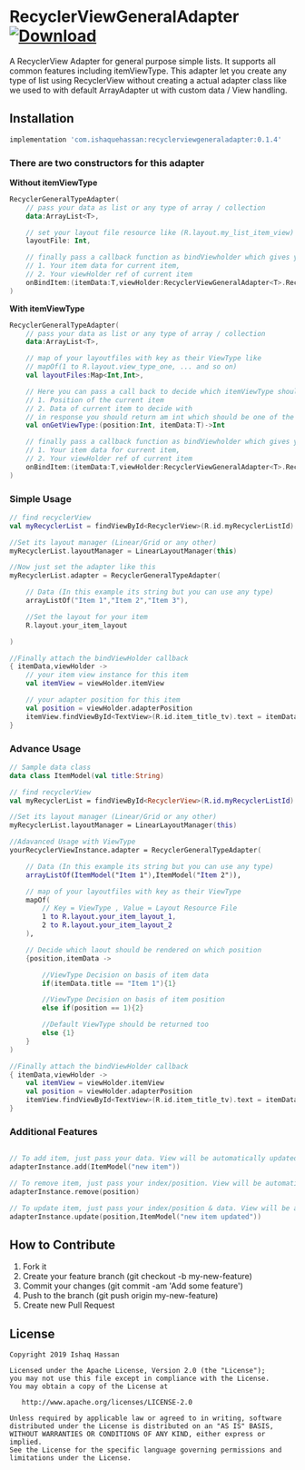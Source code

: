 # RecyclerViewGeneralAdapter [![Download](https://api.bintray.com/packages/ishaquehassan/RecyclerViewGeneralAdapter/com.ishaquehassan.recyclerviewgeneraladapter/images/download.svg)](https://bintray.com/ishaquehassan/RecyclerViewGeneralAdapter/com.ishaquehassan.recyclerviewgeneraladapter)
A RecyclerView Adapter for general purpose simple lists. It supports all common features including itemViewType. This adapter let you create any type of list using RecyclerView without creating a actual adapter class like we used to with default ArrayAdapter ut with custom data / View handling.

## Installation
```groovy
implementation 'com.ishaquehassan:recyclerviewgeneraladapter:0.1.4'
```

### There are two constructors for this adapter
**Without itemViewType**
```kotlin
RecyclerGeneralTypeAdapter(
    // pass your data as list or any type of array / collection
    data:ArrayList<T>,

    // set your layout file resource like (R.layout.my_list_item_view)
    layoutFile: Int,

    // finally pass a callback function as bindViewholder which gives you 2 inputs
    // 1. Your item data for current item,
    // 2. Your viewHolder ref of current item
    onBindItem:(itemData:T,viewHolder:RecyclerViewGeneralAdapter<T>.RecyclerGeneralViewHolder)->Unit
)
```
**With itemViewType**
```kotlin
RecyclerGeneralTypeAdapter(
    // pass your data as list or any type of array / collection
    data:ArrayList<T>,

    // map of your layoutfiles with key as their ViewType like
    // mapOf(1 to R.layout.view_type_one, ... and so on)
    val layoutFiles:Map<Int,Int>,

    // Here you can pass a call back to decide which itemViewType should be rendered & it gives you 2 inputs for that
    // 1. Position of the current item
    // 2. Data of current item to decide with
    // in response you should return am int which should be one of the keys of your map which you'd defined above
    val onGetViewType:(position:Int, itemData:T)->Int

    // finally pass a callback function as bindViewholder which gives you 2 inputs
    // 1. Your item data for current item,
    // 2. Your viewHolder ref of current item
    onBindItem:(itemData:T,viewHolder:RecyclerViewGeneralAdapter<T>.RecyclerGeneralViewHolder)->Unit
)
```

### Simple Usage
```kotlin
// find recyclerView
val myRecyclerList = findViewById<RecyclerView>(R.id.myRecyclerListId)

//Set its layout manager (Linear/Grid or any other)
myRecyclerList.layoutManager = LinearLayoutManager(this)

//Now just set the adapter like this
myRecyclerList.adapter = RecyclerGeneralTypeAdapter(

    // Data (In this example its string but you can use any type)
    arrayListOf("Item 1","Item 2","Item 3"),

    //Set the layout for your item
    R.layout.your_item_layout

)

//Finally attach the bindViewHolder callback
{ itemData,viewHolder ->
    // your item view instance for this item
    val itemView = viewHolder.itemView

    // your adapter position for this item
    val position = viewHolder.adapterPosition
    itemView.findViewById<TextView>(R.id.item_title_tv).text = itemData
}
```

### Advance Usage
```kotlin
// Sample data class
data class ItemModel(val title:String)

// find recyclerView
val myRecyclerList = findViewById<RecyclerView>(R.id.myRecyclerListId)

//Set its layout manager (Linear/Grid or any other)
myRecyclerList.layoutManager = LinearLayoutManager(this)

//Adavanced Usage with ViewType
yourRecyclerViewInstance.adapter = RecyclerGeneralTypeAdapter(

    // Data (In this example its string but you can use any type)
    arrayListOf(ItemModel("Item 1"),ItemModel("Item 2")),

    // map of your layoutfiles with key as their ViewType
    mapOf(
        // Key = ViewType , Value = Layout Resource File
        1 to R.layout.your_item_layout_1,
        2 to R.layout.your_item_layout_2
    ),

    // Decide which laout should be rendered on which position
    {position,itemData ->

        //ViewType Decision on basis of item data
        if(itemData.title == "Item 1"){1}

        //ViewType Decision on basis of item position
        else if(position == 1){2}

        //Default ViewType should be returned too
        else {1}
    }
)

//Finally attach the bindViewHolder callback
{ itemData,viewHolder ->
    val itemView = viewHolder.itemView
    val position = viewHolder.adapterPosition
    itemView.findViewById<TextView>(R.id.item_title_tv).text = itemData.title
}
```

### Additional Features
```kotlin

// To add item, just pass your data. View will be automatically updated
adapterInstance.add(ItemModel("new item"))

// To remove item, just pass your index/position. View will be automatically updated
adapterInstance.remove(position)

// To update item, just pass your index/position & data. View will be automatically updated
adapterInstance.update(position,ItemModel("new item updated"))
```

##  How to Contribute
1. Fork it
2. Create your feature branch (git checkout -b my-new-feature)
3. Commit your changes (git commit -am 'Add some feature')
4. Push to the branch (git push origin my-new-feature)
5. Create new Pull Request


## License

    Copyright 2019 Ishaq Hassan

    Licensed under the Apache License, Version 2.0 (the "License");
    you may not use this file except in compliance with the License.
    You may obtain a copy of the License at

       http://www.apache.org/licenses/LICENSE-2.0

    Unless required by applicable law or agreed to in writing, software
    distributed under the License is distributed on an "AS IS" BASIS,
    WITHOUT WARRANTIES OR CONDITIONS OF ANY KIND, either express or implied.
    See the License for the specific language governing permissions and
    limitations under the License.